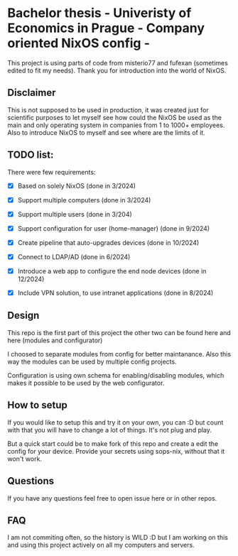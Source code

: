 # Bachelor thesis - Univeristy of Economics in Prague - Company oriented NixOS config -

This project is using parts of code from misterio77 and fufexan (sometimes edited to fit my needs). Thank you for introduction into the world of NixOS.

## Disclaimer

This is not supposed to be used in production, it was created just for scientific purposes to let myself see how could the NixOS be used as the main and only operating system in companies from 1 to 1000+ employees. Also to introduce NixOS to myself and see where are the limits of it.

## TODO list:

There were few requirements:

- [x] Based on solely NixOS (done in 3/2024)
- [x] Support multiple computers (done in 3/2024)
- [x] Support multiple users (done in 3/204)
- [x] Support configuration for user (home-manager) (done in 9/2024)
- [x] Create pipeline that auto-upgrades devices (done in 10/2024)
- [x] Connect to LDAP/AD (done in 6/2024)
- [x] Introduce a web app to configure the end node devices (done in 12/2024)
- [x] Include VPN solution, to use intranet applications (done in 8/2024)


## Design

This repo is the first part of this project the other two can be found here and here (modules and configurator)

I choosed to separate modules from config for better maintanance. Also this way the modules can be used by multiple config projects.

Configuration is using own schema for enabling/disabling modules, which makes it possible to be used by the web configurator.


## How to setup

If you would like to setup this and try it on your own, you can :D but count with that you will have to change a lot of things. It's not plug and play.

But a quick start could be to make fork of this repo and create a edit the config for your device. Provide your secrets using sops-nix, without that it won't work.


## Questions

If you have any questions feel free to open issue here or in other repos.


## FAQ

I am not commiting often, so the history is WILD :D but I am working on this and using this project actively on all my computers and servers.